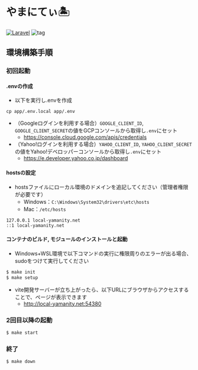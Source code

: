 # やまにてぃ🏝

[![Laravel](https://github.com/mjtakenon/hakoniwa/actions/workflows/laravel.yml/badge.svg?branch=main)](https://github.com/mjtakenon/hakoniwa/actions/workflows/laravel.yml) ![tag](https://img.shields.io/github/v/tag/mjtakenon/hakoniwa)


## 環境構築手順

### 初回起動

#### .envの作成

- 以下を実行し.envを作成

```shell
cp app/.env.local app/.env
```

- （Googleログインを利用する場合）`GOOGLE_CLIENT_ID`, `GOOGLE_CLIENT_SECRET`の値をGCPコンソールから取得し`.env`にセット
  - https://console.cloud.google.com/apis/credentials
- （Yahoo!ログインを利用する場合）`YAHOO_CLIENT_ID`, `YAHOO_CLIENT_SECRET`の値をYahoo!デベロッパーコンソールから取得し`.env`にセット
  - https://e.developer.yahoo.co.jp/dashboard

#### hostsの設定

- hostsファイルにローカル環境のドメインを追記してください（管理者権限が必要です）
  - Windows：`C:\Windows\System32\drivers\etc\hosts`
  - Mac：`/etc/hosts`

```
127.0.0.1 local-yamanity.net
::1 local-yamanity.net
```

#### コンテナのビルド, モジュールのインストールと起動

- Windows+WSL環境で以下コマンドの実行に権限周りのエラーが出る場合、sudoをつけて実行してください

```sh
$ make init
$ make setup
```

- vite開発サーバーが立ち上がったら、以下URLにブラウザからアクセスすることで、ページが表示できます
  - http://local-yamanity.net:54380

### 2回目以降の起動

```sh
$ make start
```

### 終了

```sh
$ make down
```
